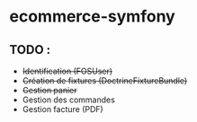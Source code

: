 # ecommerce-symfony
## TODO :
- ~~Identification (FOSUser)~~
- ~~Création de fixtures (DoctrineFixtureBundle)~~
- ~~Gestion panier~~
- Gestion des commandes
- Gestion facture (PDF)